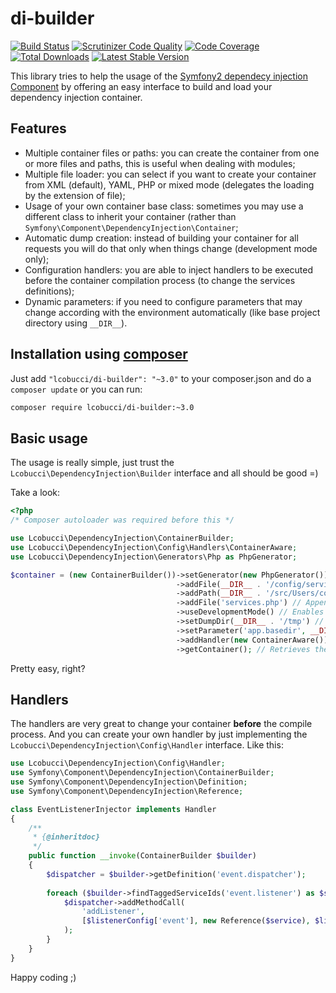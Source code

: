 # di-builder

[![Build Status](https://secure.travis-ci.org/lcobucci/di-builder.png?branch=master)](http://travis-ci.org/#!/lcobucci/di-builder)
[![Scrutinizer Code Quality](https://img.shields.io/scrutinizer/g/lcobucci/di-builder/master.svg?style=flat-square)](https://scrutinizer-ci.com/g/lcobucci/di-builder/?branch=master)
[![Code Coverage](https://img.shields.io/scrutinizer/coverage/g/lcobucci/di-builder/master.svg?style=flat-square)](https://scrutinizer-ci.com/g/lcobucci/di-builder/?branch=master)
[![Total Downloads](https://poser.pugx.org/lcobucci/di-builder/downloads.png)](https://packagist.org/packages/lcobucci/di-builder)
[![Latest Stable Version](https://poser.pugx.org/lcobucci/di-builder/v/stable.png)](https://packagist.org/packages/lcobucci/di-builder)

This library tries to help the usage of the
[Symfony2 dependecy injection Component](http://symfony.com/doc/current/components/dependency_injection/introduction.html)
by offering an easy interface to build and load your dependency injection container.

## Features

 - Multiple container files or paths: you can create the container from one or
   more files and paths, this is useful when dealing with modules;
 - Multiple file loader: you can select if you want to create your container from
   XML (default), YAML, PHP or mixed mode (delegates the loading by the extension of file); 
 - Usage of your own container base class: sometimes you may use a different class
   to inherit your container (rather than ```Symfony\Component\DependencyInjection\Container```;
 - Automatic dump creation: instead of building your container for all requests you
   will do that only when things change (development mode only);
 - Configuration handlers: you are able to inject handlers to be executed before
   the container compilation process (to change the services definitions);
 - Dynamic parameters: if you need to configure parameters that may change according
   with the environment automatically (like base project directory using ```__DIR__```).

## Installation using [composer](http://getcomposer.org/)

Just add ```"lcobucci/di-builder": "~3.0"``` to your composer.json and do a ```composer update``` or you can run:

```bash
composer require lcobucci/di-builder:~3.0
```

## Basic usage

The usage is really simple, just trust the ```Lcobucci\DependencyInjection\Builder``` interface and
all should be good =)

Take a look:

```php
<?php
/* Composer autoloader was required before this */ 

use Lcobucci\DependencyInjection\ContainerBuilder;
use Lcobucci\DependencyInjection\Config\Handlers\ContainerAware;
use Lcobucci\DependencyInjection\Generators\Php as PhpGenerator;

$container = (new ContainerBuilder())->setGenerator(new PhpGenerator()) // Changes the generator
                                     ->addFile(__DIR__ . '/config/services.php') // Appends a file to create the container
                                     ->addPath(__DIR__ . '/src/Users/config') // Appends a new path to locate files
                                     ->addFile('services.php') // Appends a file to create the container (to be used with the configured paths)
                                     ->useDevelopmentMode() // Enables the development mode (production is the default)
                                     ->setDumpDir(__DIR__ . '/tmp') // Changes the dump directory
                                     ->setParameter('app.basedir', __DIR__) // Configures a dynamic parameter
                                     ->addHandler(new ContainerAware()) // Appends a new configuration handler
                                     ->getContainer(); // Retrieves the container =)
```

Pretty easy, right?

## Handlers

The handlers are very great to change your container __before__ the compile process. And
you can create your own handler by just implementing the ```Lcobucci\DependencyInjection\Config\Handler```
interface. Like this:

```php
use Lcobucci\DependencyInjection\Config\Handler;
use Symfony\Component\DependencyInjection\ContainerBuilder;
use Symfony\Component\DependencyInjection\Definition;
use Symfony\Component\DependencyInjection\Reference;

class EventListenerInjector implements Handler
{
    /**
     * {@inheritdoc}
     */
    public function __invoke(ContainerBuilder $builder)
    {
        $dispatcher = $builder->getDefinition('event.dispatcher');   
    
        foreach ($builder->findTaggedServiceIds('event.listener') as $service => $listenerConfig) {
            $dispatcher->addMethodCall(
                'addListener',
                [$listenerConfig['event'], new Reference($service), $listenerConfig['priority']]
            );
        }
    }
}
```

Happy coding ;)
